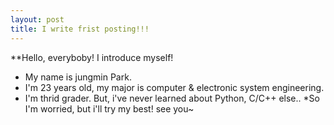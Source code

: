 ```yaml
---
layout: post
title: I write frist posting!!!
---
```


**Hello, everyboby! I introduce myself!
- My name is jungmin Park.
- I'm 23 years old, my major is computer & electronic system engineering. 
- I'm thrid grader. But, i've never learned about Python, C/C++ else.. 
*So I'm worried, but i'll try my best! 
see you~

